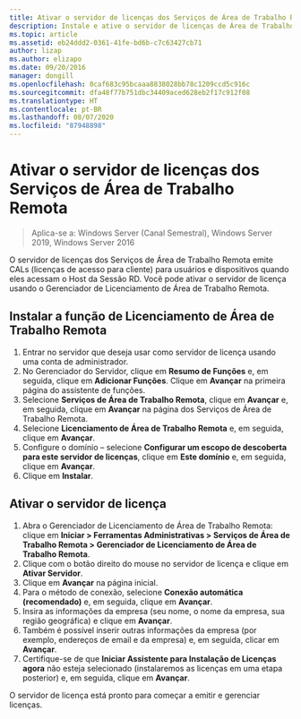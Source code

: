 ```yaml
---
title: Ativar o servidor de licenças dos Serviços de Área de Trabalho Remota
description: Instale e ative o servidor de licenças de Área de Trabalho Remota
ms.topic: article
ms.assetid: eb24ddd2-0361-41fe-bd6b-c7c63427cb71
author: lizap
ms.author: elizapo
ms.date: 09/20/2016
manager: dongill
ms.openlocfilehash: 0caf683c95bcaaa8838028bb78c1209ccd5c916c
ms.sourcegitcommit: dfa48f77b751dbc34409aced628eb2f17c912f08
ms.translationtype: HT
ms.contentlocale: pt-BR
ms.lasthandoff: 08/07/2020
ms.locfileid: "87948898"
---
```

# <a name="activate-the-remote-desktop-services-license-server"></a>Ativar o servidor de licenças dos Serviços de Área de Trabalho Remota

>Aplica-se a: Windows Server (Canal Semestral), Windows Server 2019, Windows Server 2016

O servidor de licenças dos Serviços de Área de Trabalho Remota emite CALs (licenças de acesso para cliente) para usuários e dispositivos quando eles acessam o Host da Sessão RD. Você pode ativar o servidor de licença usando o Gerenciador de Licenciamento de Área de Trabalho Remota.

## <a name="install-the-rd-licensing-role"></a>Instalar a função de Licenciamento de Área de Trabalho Remota

1. Entrar no servidor que deseja usar como servidor de licença usando uma conta de administrador.
2. No Gerenciador do Servidor, clique em **Resumo de Funções** e, em seguida, clique em **Adicionar Funções**.
   Clique em **Avançar** na primeira página do assistente de funções.
3. Selecione **Serviços de Área de Trabalho Remota**, clique em **Avançar** e, em seguida, clique em **Avançar** na página dos Serviços de Área de Trabalho Remota.
4. Selecione **Licenciamento de Área de Trabalho Remota** e, em seguida, clique em **Avançar**.
5. Configure o domínio – selecione **Configurar um escopo de descoberta para este servidor de licenças**, clique em **Este domínio** e, em seguida, clique em **Avançar**.
6. Clique em **Instalar**.

## <a name="activate-the-license-server"></a>Ativar o servidor de licença

1. Abra o Gerenciador de Licenciamento de Área de Trabalho Remota: clique em **Iniciar > Ferramentas Administrativas > Serviços de Área de Trabalho Remota > Gerenciador de Licenciamento de Área de Trabalho Remota**.
2. Clique com o botão direito do mouse no servidor de licença e clique em **Ativar Servidor**.
3. Clique em **Avançar** na página inicial.
4. Para o método de conexão, selecione **Conexão automática (recomendado)** e, em seguida, clique em **Avançar**.
5. Insira as informações da empresa (seu nome, o nome da empresa, sua região geográfica) e clique em **Avançar**.
6. Também é possível inserir outras informações da empresa (por exemplo, endereços de email e da empresa) e, em seguida, clicar em **Avançar**.
7. Certifique-se de que **Iniciar Assistente para Instalação de Licenças agora** não esteja selecionado (instalaremos as licenças em uma etapa posterior) e, em seguida, clique em **Avançar**.

O servidor de licença está pronto para começar a emitir e gerenciar licenças.